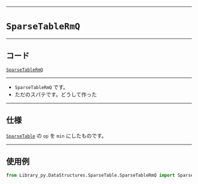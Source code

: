 _____

# `SparseTableRmQ`

_____

## コード

[`SparseTableRmQ`](https://github.com/titan-23/Library_py/blob/main/DataStructures/SparseTable/SparseTableRmQ.py)
<!-- code=https://github.com/titan-23/Library_py/blob/main/DataStructures\SparseTable\SparseTableRmQ.py -->

_____

- `SparseTableRmQ` です。
- ただのスパテです。どうして作った

_____

## 仕様

[`SparseTable`](./SparseTable_.md) の `op` を `min` にしたものです。

_____

## 使用例

```python
from Library_py.DataStructures.SparseTable.SparseTableRmQ import SparseTableRmQ

```
